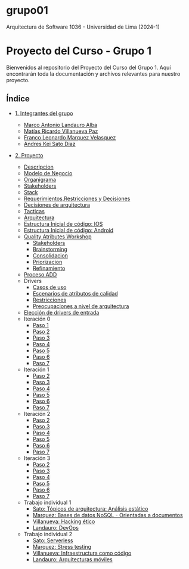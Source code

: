 # grupo01
Arquitectura de Software 1036 - Universidad de Lima (2024-1)

<!-- # [Descripción del proyecto](proyecto/descripcion.md) -->

# Proyecto del Curso - Grupo 1

Bienvenidos al repositorio del Proyecto del Curso del Grupo 1. Aquí encontrarán toda la documentación y archivos relevantes para nuestro proyecto.

## Índice

- [1. Integrantes del grupo](./s011-proyecto/01.%20integrantes/integrantes.md)

  - [Marco Antonio Landauro Alba](./s011-proyecto/01.%20integrantes/landauro/landauro.md)
  - [Matías Ricardo Villanueva Paz](./s011-proyecto/01.%20integrantes/villanueva/villanueva.md)
  - [Franco Leonardo Marquez Velasquez](./s011-proyecto/01.%20integrantes/marquez/marquez.md)
  - [Andres Kei Sato Diaz](./s011-proyecto/01.%20integrantes/sato/sato.md)

- [2. Proyecto](./proyecto/)

  - [Descripcion](./proyecto/PrimeraEntrega/01.%20descripcion.md)
  - [Modelo de Negocio](./proyecto/PrimeraEntrega/01.2.%20modeloNegocio.md)
  - [Organigrama](./proyecto/PrimeraEntrega/01.3.%20organigrama.md)
  - [Stakeholders](./proyecto/PrimeraEntrega/01.4.%20stakeholders.md)
  - [Stack](./proyecto/PrimeraEntrega/01.5.%20stackTecnologico.md)
  - [Requerimientos,Restricciones y Decisiones](./proyecto/PrimeraEntrega/02.%20requerimientos.md)
  - [Decisiones de arquitectura](./proyecto/PrimeraEntrega/02.1%20Decisiones%20a%20nivel%20de%20arquitectura.md)
  - [Tacticas](./proyecto/PrimeraEntrega/03.%20tacticas.md)
  - [Arquitectura](./proyecto/PrimeraEntrega/04.%20arquitectura.md)
  - [Estructura Inicial de código: IOS](./proyecto/Codigo/Frontend/Movil/iOS/)
  - [Estructura Inicial de código: Android](./proyecto/Codigo/Frontend/Movil/Android/)
  - [Quality Atributes Workshop](./proyecto/QAW/QAW.md)
    - [Stakeholders](./proyecto/QAW/0.%20Stakeholders.md)
    - [Brainstorming](./proyecto/QAW/1.%20Brainstorming.md)
    - [Consolidacion](./proyecto/QAW/2.%20Consolidacion.md)
    - [Priorizacion](./proyecto/QAW/3.%20Priorizacion.md)
    - [Refinamiento](./proyecto/QAW/4.%20Refinamiento.md)
  - [Proceso ADD](/proyecto/Proceso_ADD/ADD.md)
  - Drivers
    - [Casos de uso](./proyecto/Proceso_ADD/Drivers/CasosUso.md)
    - [Escenarios de atributos de calidad](./proyecto/Proceso_ADD/Drivers/EscAtributos.md)
    - [Restricciones](./proyecto/Proceso_ADD/Drivers/Restricciones.md)
    - [Preocupaciones a nivel de arquitectura](./proyecto/Proceso_ADD/Drivers/ConcArquitectura.md)
  - [Elección de drivers de entrada](./proyecto/Proceso_ADD/Entradas.md)
  - Iteración 0
    - [Paso 1](./proyecto/Proceso_ADD/Iteracion0/Paso1.md)
    - [Paso 2](./proyecto/Proceso_ADD/Iteracion0/Paso2.md)
    - [Paso 3](./proyecto/Proceso_ADD/Iteracion0/Paso3.md)
    - [Paso 4](./proyecto/Proceso_ADD/Iteracion0/Paso4.md)
    - [Paso 5](./proyecto/Proceso_ADD/Iteracion0/Paso5.md)
    - [Paso 6](./proyecto/Proceso_ADD/Iteracion0/Paso6.md)
    - [Paso 7](./proyecto/Proceso_ADD/Iteracion0/Paso7.md)
  - Iteración 1
    - [Paso 2](./proyecto/Proceso_ADD/Iteracion1/Paso2.md)
    - [Paso 3](./proyecto/Proceso_ADD/Iteracion1/Paso3.md)
    - [Paso 4](./proyecto/Proceso_ADD/Iteracion1/Paso4.md)
    - [Paso 5](./proyecto/Proceso_ADD/Iteracion1/Paso5.md)
    - [Paso 6](./proyecto/Proceso_ADD/Iteracion1/Paso6.md)
    - [Paso 7](./proyecto/Proceso_ADD/Iteracion1/Paso7.md)
  - Iteración 2
    - [Paso 2](./proyecto/Proceso_ADD/Iteracion2/Paso2.md)
    - [Paso 3](./proyecto/Proceso_ADD/Iteracion2/Paso3.md)
    - [Paso 4](./proyecto/Proceso_ADD/Iteracion2/Paso4.md)
    - [Paso 5](./proyecto/Proceso_ADD/Iteracion2/Paso5.md)
    - [Paso 6](./proyecto/Proceso_ADD/Iteracion2/Paso6.md)
    - [Paso 7](./proyecto/Proceso_ADD/Iteracion2/Paso7.md)
  - Iteración 3
    - [Paso 2](./proyecto/Proceso_ADD/Iteracion3/Paso2.md)
    - [Paso 3](./proyecto/Proceso_ADD/Iteracion3/Paso3.md)
    - [Paso 4](./proyecto/Proceso_ADD/Iteracion3/Paso4.md)
    - [Paso 5](./proyecto/Proceso_ADD/Iteracion3/Paso5.md)
    - [Paso 6](./proyecto/Proceso_ADD/Iteracion3/Paso6.md)
    - [Paso 7](./proyecto/Proceso_ADD/Iteracion3/Paso7.md)
  - Trabajo individual 1
    - [Sato: Tópicos de arquitectura: Análisis estático](/s011-proyecto/01.%20integrantes/sato/proyectoPersonal/proyecto.md)
    - [Marquez: Bases de datos NoSQL - Orientadas a documentos](/s011-proyecto/01.%20integrantes/marquez/Proyecto%20individual/reporteInstrucciones.md)
    - [Villanueva: Hacking ético](/s011-proyecto/01.%20integrantes/villanueva/Proyecto-Individual/informe.md)
    - [Landauro: DevOps](/s011-proyecto/01.%20integrantes/landauro/proyecto-individual/informe.md)
  - Trabajo individual 2
    - [Sato: Serverless](/s011-proyecto/01.%20integrantes/sato/proyectoPersonal2/Serverless.md)
    - [Marquez: Stress testing](/s011-proyecto/01.%20integrantes/marquez/Proyecto%20individual%202/reporte.md)
    - [Villanueva: Infraestructura como código](/s011-proyecto/01.%20integrantes/villanueva/Proyecto-Individual2/informe.md)
    - [Landauro: Arquitecturas móviles](/s011-proyecto/01.%20integrantes/landauro/proyecto-individual-2/investigacion.md) 
    
    
